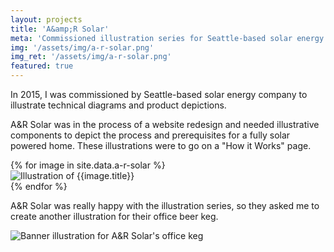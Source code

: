 ```yaml
---
layout: projects
title: 'A&amp;R Solar'
meta: 'Commissioned illustration series for Seattle-based solar energy company A&R Solar'
img: '/assets/img/a-r-solar.png'
img_ret: '/assets/img/a-r-solar.png'
featured: true
---
```

In 2015, I was commissioned by Seattle-based solar energy company to illustrate technical diagrams and product depictions.

A&R Solar was in the process of a website redesign and needed illustrative components to depict the process and prerequisites for a fully solar powered home. These illustrations were to go on a "How it Works" page.

<div class="gallery">
{% for image in site.data.a-r-solar %}
  <div class="j-col j-col-4 project-img">
    <img class="js-project-img" title="{{image.title}}" src="{{image.src}}" alt="Illustration of {{image.title}}" />
    <div class="js-lightbox" style="display: none;">
      <div class="js-lightbox-close">
        <span></span>
        <span></span>
      </div>
      <div class="js-lightbox-info-trigger">
        <input type="button" value="Show Info"></input>
      </div>
      <div class="js-lightbox-info" style="display: none;">
        <h2>{{image.title}}</h2>
        <p>{{image.desc}}</p>
      </div>
      <button class="js-lightbox-prev">{% include svg/icons/lil-arrow.svg arrow-color='black' %}</button>
      <img class="js-lightbox-img" src="{{image.title}}" src="{{image.src}}" alt="Illustration of {{image.title}}" />
      <button class="js-lightbox-next">&rarr;</button>
    </div>
  </div>
{% endfor %}
</div>

A&R Solar was really happy with the illustration series, so they asked me to create another illustration for their office beer keg.

<div class="project-img single-img">
<img src="{{'/assets/img/a-r-solar/a-r-solar-keg-rules-illustration.jpg' | relative_url}}" alt="Banner illustration for A&R Solar's office keg" />
<div class="js-lightbox" style="display: none;">
  <div class="js-lightbox-close">
    <span></span>
    <span></span>
  </div>
  <img src="{{'/assets/img/a-r-solar/a-r-solar-keg-rules-illustration.jpg' | relative_url}}" alt="Banner illustration for A&R Solar's office keg" />
</div>
</div>
